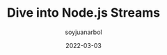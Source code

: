 ---
author: soyjuanarbol
date: 2022-03-03
publisher: nodesource
tags:
  - nodejs
target_url: https://nodesource.com/blog/dive-into-NodeJs-streams
title: Dive into Node.js Streams
---